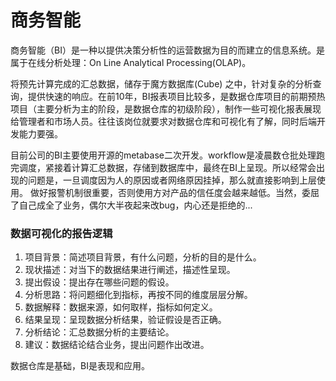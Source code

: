 # 商务智能 

商务智能（BI）是一种以提供决策分析性的运营数据为目的而建立的信息系统。是属于在线分析处理：On Line Analytical Processing(OLAP)。

将预先计算完成的汇总数据，储存于魔方数据库(Cube) 之中，针对复杂的分析查询，提供快速的响应。在前10年，BI报表项目比较多，是数据仓库项目的前期预热项目（主要分析为主的阶段，是数据仓库的初级阶段），制作一些可视化报表展现给管理者和市场人员。往往该岗位就要求对数据仓库和可视化有了解，同时后端开发能力要强。

目前公司的BI主要使用开源的metabase二次开发。workflow是凌晨数仓批处理跑完调度，紧接着计算汇总数据，存储到数据库中，最终在BI上呈现。所以经常会出现的问题是，一旦调度因为人的原因或者网络原因挂掉，那么就直接影响到上层使用。
做好报警机制很重要，否则使用方对产品的信任度会越来越低。当然，委屈了自己成全了业务，偶尔大半夜起来改bug，内心还是拒绝的...

### 数据可视化的报告逻辑
1. 项目背景：简述项目背景，有什么问题，分析的目的是什么。
2. 现状描述：对当下的数据结果进行阐述，描述性呈现。
3. 提出假设：提出存在哪些问题的假设。
4. 分析思路：将问题细化到指标，再按不同的维度层层分解。
5. 数据解释：数据来源，如何取样，指标如何定义。
6. 结果呈现：呈现数据分析结果，验证假设是否正确。
7. 分析结论：汇总数据分析的主要结论。
8. 建议：数据结论结合业务，提出问题作出改进。


数据仓库是基础，BI是表现和应用。